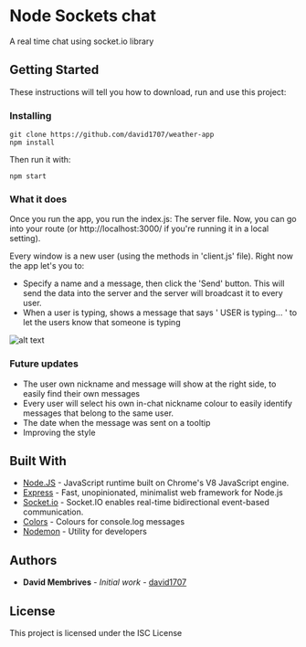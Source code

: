# Node Sockets chat

A real time chat using socket.io library

## Getting Started

These instructions will tell you how to download, run and use this project:

### Installing

```
git clone https://github.com/david1707/weather-app
npm install
```

Then run it with:
```
npm start
```

### What it does

Once you run the app, you run the index.js: The server file. Now, you can go into your route (or http://localhost:3000/ if you're running it in a local setting). 

Every window is a new user (using the methods in 'client.js' file). Right now the app let's you to:

- Specify a name and a message, then click the 'Send' button. This will send the data into the server and the server will broadcast it to every user.
- When a user is typing, shows a message that says ' USER is typing... ' to let the users know that someone is typing

![alt text](https://i.imgur.com/gEaegOW.png)

### Future updates

- The user own nickname and message will show at the right side, to easily find their own messages
- Every user will select his own in-chat nickname colour to easily identify messages that belong to the same user.
- The date when the message was sent on a tooltip
- Improving the style

## Built With

* [Node.JS](https://nodejs.org/en/) - JavaScript runtime built on Chrome's V8 JavaScript engine.
* [Express](https://expressjs.com/) - Fast, unopinionated, minimalist web framework for Node.js
* [Socket.io](https://socket.io/) - Socket.IO enables real-time bidirectional event-based communication.
* [Colors](https://www.npmjs.com/package/colors) - Colours for console.log messages
* [Nodemon](https://nodemon.io/) - Utility for developers

## Authors

* **David Membrives** - *Initial work* - [david1707](https://github.com/david1707)

## License

This project is licensed under the ISC License
